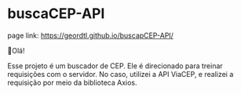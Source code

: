 # buscaCEP-API
page link: https://geordtl.github.io/buscapCEP-API/

📍Olá!

Esse projeto é um buscador de CEP.
Ele é direcionado para treinar requisições com o servidor. No caso, utilizei a API ViaCEP, e realizei a requisição por meio da biblioteca Axios. 

